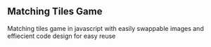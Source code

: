 ## Matching Tiles Game

Matching tiles game in javascript with easily swappable images and effiecient code design for easy reuse
